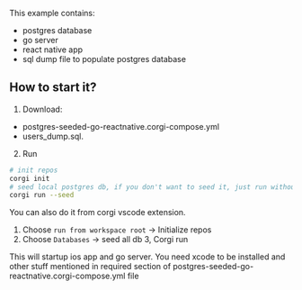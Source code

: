 This example contains:
- postgres database
- go server
- react native app
- sql dump file to populate postgres database

## How to start it?

1. Download:
- postgres-seeded-go-reactnative.corgi-compose.yml
- users_dump.sql.

2. Run
```bash
# init repos
corgi init
# seed local postgres db, if you don't want to seed it, just run without --seed
corgi run --seed
```

You can also do it from corgi vscode extension.
1. Choose `run from workspace root` -> Initialize repos
2. Choose `Databases` -> seed all db
3, Corgi run


This will startup ios app and go server.
You need xcode to be installed and other stuff mentioned in required section of postgres-seeded-go-reactnative.corgi-compose.yml file

